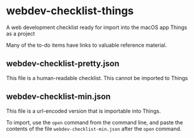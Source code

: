 # webdev-checklist-things
A web development checklist ready for import into the macOS app Things as a project

Many of the to-do items have links to valuable reference material.


## webdev-checklist-pretty.json

This file is a human-readable checklist. This cannot be imported to Things

## webdev-checklist-min.json

This file is a url-encoded version that is importable into Things. 

To import, use the `open` command from the command line, and paste the contents of the file `webdev-checklist-min.json` after the `open` command. 
